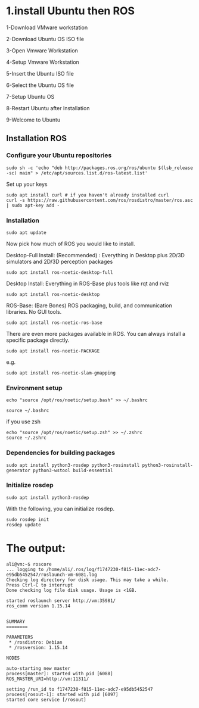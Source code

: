# 1.install Ubuntu then ROS

1-Download VMware workstation

2-Download Ubuntu OS ISO file

3-Open Vmware Workstation

4-Setup Vmware Workstation

5-Insert the Ubuntu ISO file

6-Select the Ubuntu OS file

7-Setup Ubuntu OS

8-Restart Ubuntu after Installation

9-Welcome to Ubuntu

## Installation ROS

### Configure your Ubuntu repositories

```
sudo sh -c 'echo "deb http://packages.ros.org/ros/ubuntu $(lsb_release -sc) main" > /etc/apt/sources.list.d/ros-latest.list'
```
Set up your keys
```
sudo apt install curl # if you haven't already installed curl
curl -s https://raw.githubusercontent.com/ros/rosdistro/master/ros.asc | sudo apt-key add -
```


### Installation

```
sudo apt update
```

Now pick how much of ROS you would like to install.

Desktop-Full Install: (Recommended) : Everything in Desktop plus 2D/3D simulators and 2D/3D perception packages
```
sudo apt install ros-noetic-desktop-full
```


Desktop Install: Everything in ROS-Base plus tools like rqt and rviz
```
sudo apt install ros-noetic-desktop
```

ROS-Base: (Bare Bones) ROS packaging, build, and communication libraries. No GUI tools.
```
sudo apt install ros-noetic-ros-base
```

There are even more packages available in ROS. You can always install a specific package directly.
```
sudo apt install ros-noetic-PACKAGE
```
e.g.
```
sudo apt install ros-noetic-slam-gmapping
```

### Environment setup
```
echo "source /opt/ros/noetic/setup.bash" >> ~/.bashrc

source ~/.bashrc
```
if you use zsh 

```
echo "source /opt/ros/noetic/setup.zsh" >> ~/.zshrc
source ~/.zshrc
```

### Dependencies for building packages

```
sudo apt install python3-rosdep python3-rosinstall python3-rosinstall-generator python3-wstool build-essential
```

### Initialize rosdep

```
sudo apt install python3-rosdep
```

With the following, you can initialize rosdep.

```
sudo rosdep init
rosdep update
```
# The output:
```
ali@vm:~$ roscore
... logging to /home/ali/.ros/log/f1747230-f815-11ec-adc7-e95db5452547/roslaunch-vm-6081.log
Checking log directory for disk usage. This may take a while.
Press Ctrl-C to interrupt
Done checking log file disk usage. Usage is <1GB.

started roslaunch server http://vm:35981/
ros_comm version 1.15.14


SUMMARY
========

PARAMETERS
 * /rosdistro: Debian
 * /rosversion: 1.15.14

NODES

auto-starting new master
process[master]: started with pid [6088]
ROS_MASTER_URI=http://vm:11311/

setting /run_id to f1747230-f815-11ec-adc7-e95db5452547
process[rosout-1]: started with pid [6097]
started core service [/rosout]
```
